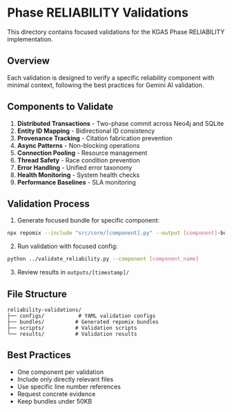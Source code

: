 # Phase RELIABILITY Validations

This directory contains focused validations for the KGAS Phase RELIABILITY implementation.

## Overview

Each validation is designed to verify a specific reliability component with minimal context, following the best practices for Gemini AI validation.

## Components to Validate

1. **Distributed Transactions** - Two-phase commit across Neo4j and SQLite
2. **Entity ID Mapping** - Bidirectional ID consistency  
3. **Provenance Tracking** - Citation fabrication prevention
4. **Async Patterns** - Non-blocking operations
5. **Connection Pooling** - Resource management
6. **Thread Safety** - Race condition prevention
7. **Error Handling** - Unified error taxonomy
8. **Health Monitoring** - System health checks
9. **Performance Baselines** - SLA monitoring

## Validation Process

1. Generate focused bundle for specific component:
```bash
npx repomix --include "src/core/[component].py" --output [component]-bundle.xml ..
```

2. Run validation with focused config:
```bash
python ../validate_reliability.py --component [component_name]
```

3. Review results in `outputs/[timestamp]/`

## File Structure

```
reliability-validations/
├── configs/           # YAML validation configs
├── bundles/          # Generated repomix bundles
├── scripts/          # Validation scripts
└── results/          # Validation results
```

## Best Practices

- One component per validation
- Include only directly relevant files
- Use specific line number references
- Request concrete evidence
- Keep bundles under 50KB